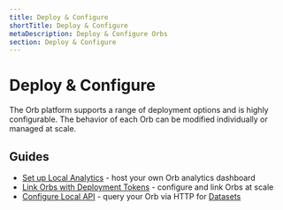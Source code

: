 ```yaml
---
title: Deploy & Configure
shortTitle: Deploy & Configure
metaDescription: Deploy & Configure Orbs
section: Deploy & Configure
---
```


# Deploy & Configure

The Orb platform supports a range of deployment options and is highly configurable. The behavior of each Orb can be modified individually or managed at scale. 

## Guides

* [Set up Local Analytics](/docs/deploy-and-configure/local-analytics) - host your own Orb analytics dashboard
* [Link Orbs with Deployment Tokens](/docs/deploy-and-configure/deployment-tokens) - configure and link Orbs at scale
* [Configure Local API](/docs/deploy-and-configure/datasets-configuration#local-api) - query your Orb via HTTP for [Datasets](/docs/deploy-and-configure/datasets)
